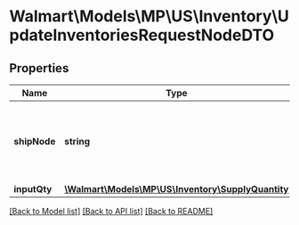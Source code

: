 # Walmart\Models\MP\US\Inventory\UpdateInventoriesRequestNodeDTO

## Properties

Name | Type | Description | Notes
------------ | ------------- | ------------- | -------------
**shipNode** | **string** | ShipNode Id of the ship node for which the inventory is requested |
**inputQty** | [**\Walmart\Models\MP\US\Inventory\SupplyQuantity**](SupplyQuantity.md) |  |


[[Back to Model list]](./) [[Back to API list]](../../../../../README.md#supported-apis) [[Back to README]](../../../../../README.md)
